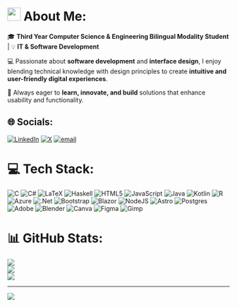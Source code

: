 # <img src="[https://media.giphy.com/media/KzJkzjggfGN5Py6nkT/giphy.gif](https://media1.giphy.com/media/v1.Y2lkPTc5MGI3NjExYTRjMXp1ZzlpYzJ1czI0NGQ1NGF1NHMzNmdsMnVqM3IxNGZkcDd0ZCZlcD12MV9pbnRlcm5hbF9naWZfYnlfaWQmY3Q9Zw/fXgty15kxqT4JE1bLi/giphy.gif)" width="30" height="30" /> About Me:

🎓 **Third Year Computer Science & Engineering Bilingual Modality Student** | 💡 **IT & Software Development**  

💻 Passionate about **software development** and **interface design**, I enjoy blending technical knowledge with design principles to create **intuitive and user-friendly digital experiences**.  

🚀 Always eager to **learn, innovate, and build** solutions that enhance usability and functionality.  


## 🌐 Socials:
[![LinkedIn](https://img.shields.io/badge/LinkedIn-%230077B5.svg?logo=linkedin&logoColor=white)](javier-garcia-tercero) [![X](https://img.shields.io/badge/X-black.svg?logo=X&logoColor=white)](https://x.com/Jaleo_ab) [![email](https://img.shields.io/badge/Email-D14836?logo=gmail&logoColor=white)](mailto:garter.javier@gmail.com) 

# 💻 Tech Stack:
![C](https://img.shields.io/badge/c-%2300599C.svg?style=flat&logo=c&logoColor=white) ![C#](https://img.shields.io/badge/c%23-%23239120.svg?style=flat&logo=csharp&logoColor=white) ![LaTeX](https://img.shields.io/badge/latex-%23008080.svg?style=flat&logo=latex&logoColor=white) ![Haskell](https://img.shields.io/badge/Haskell-5e5086?style=flat&logo=haskell&logoColor=white) ![HTML5](https://img.shields.io/badge/html5-%23E34F26.svg?style=flat&logo=html5&logoColor=white) ![JavaScript](https://img.shields.io/badge/javascript-%23323330.svg?style=flat&logo=javascript&logoColor=%23F7DF1E) ![Java](https://img.shields.io/badge/java-%23ED8B00.svg?style=flat&logo=openjdk&logoColor=white) ![Kotlin](https://img.shields.io/badge/kotlin-%237F52FF.svg?style=flat&logo=kotlin&logoColor=white) ![R](https://img.shields.io/badge/r-%23276DC3.svg?style=flat&logo=r&logoColor=white) ![Azure](https://img.shields.io/badge/azure-%230072C6.svg?style=flat&logo=microsoftazure&logoColor=white) ![.Net](https://img.shields.io/badge/.NET-5C2D91?style=flat&logo=.net&logoColor=white) ![Bootstrap](https://img.shields.io/badge/bootstrap-%238511FA.svg?style=flat&logo=bootstrap&logoColor=white) ![Blazor](https://img.shields.io/badge/blazor-%235C2D91.svg?style=flat&logo=blazor&logoColor=white) ![NodeJS](https://img.shields.io/badge/node.js-6DA55F?style=flat&logo=node.js&logoColor=white) ![Astro](https://img.shields.io/badge/astro-%232C2052.svg?style=flat&logo=astro&logoColor=white) ![Postgres](https://img.shields.io/badge/postgres-%23316192.svg?style=flat&logo=postgresql&logoColor=white) ![Adobe](https://img.shields.io/badge/adobe-%23FF0000.svg?style=flat&logo=adobe&logoColor=white) ![Blender](https://img.shields.io/badge/blender-%23F5792A.svg?style=flat&logo=blender&logoColor=white) ![Canva](https://img.shields.io/badge/Canva-%2300C4CC.svg?style=flat&logo=Canva&logoColor=white) ![Figma](https://img.shields.io/badge/figma-%23F24E1E.svg?style=flat&logo=figma&logoColor=white) ![Gimp](https://img.shields.io/badge/Gimp-657D8B?style=flat&logo=gimp&logoColor=FFFFFF)
# 📊 GitHub Stats:
![](https://github-readme-stats.vercel.app/api?username=JavierGarciaUCLM&theme=dark&hide_border=false&include_all_commits=true&count_private=false)<br/>
![](https://nirzak-streak-stats.vercel.app/?user=JavierGarciaUCLM&theme=dark&hide_border=false)<br/>
![](https://github-readme-stats.vercel.app/api/top-langs/?username=JavierGarciaUCLM&theme=dark&hide_border=false&include_all_commits=true&count_private=false&layout=compact)

---
[![](https://visitcount.itsvg.in/api?id=JavierGarciaUCLM&icon=0&color=3)](https://visitcount.itsvg.in)

<!-- Proudly created with GPRM ( https://gprm.itsvg.in ) -->
